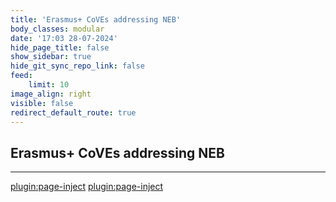 ```yaml
---
title: 'Erasmus+ CoVEs addressing NEB'
body_classes: modular
date: '17:03 28-07-2024'
hide_page_title: false
show_sidebar: true
hide_git_sync_repo_link: false
feed:
    limit: 10
image_align: right
visible: false
redirect_default_route: true
---
```


## Erasmus+ CoVEs addressing NEB
---
[plugin:page-inject](/outreach/_erasmus/_habitable/)
[plugin:page-inject](/outreach/_erasmus/_buildskills/)
